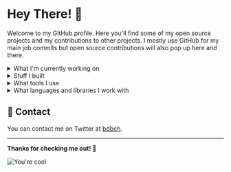 # Hey There! 🤘

Welcome to my GitHub profile. Here you'll find some of my open source projects and my contributions to other projects. I mostly use GitHub for my main job commits but open source contributions will also pop up here and there.

<details>
 <summary>What I'm currently working on</summary>

## 🔨 What I'm currently working on

* [ZIP Messenger](https://zip.app/) - Lead Frontend JavaScript development for Web and Native
* [Open Dota](https://github.com/odota/web) - Open Source Contributor
* [Watchparty](https://github.com/howardchung/watchparty) - Open Source Contributor
* My personal website which will pop up here soon
</details>

<details>
 <summary>Stuff I built</summary>

## 👑 Stuff I built

* [react-devto](https://github.com/bdbch/react-devto) - Dev.to hooks for React.js
* [react-localstorage](https://github.com/bdbch/react-localstorage) - Localstorage hooks with reactivity
* [react-github](https://github.com/bdbch/react-github) - Github hooks for React.js
* [Vivalidator](https://github.com/bdbch/vivalidator) - Simple PHP validation library with Recaptcha 2 support
* [cordlr-cli (archived)](https://github.com/bdbch/cordlr-cli) - A Discord bot framework for bot developers (currently inactive)
</details>

<details>
 <summary>What tools I use</summary>

## 🎨 What tools I use
* **Development**
  * VSCode
  * Windows Terminal
  * WSL2 (Windows Subsystem for Linux 2)
  * GitHub
* **Devops**
  * Vercel (prev. Now)
  * Netlify
* **Design**
  * Figma
* **Other**
  * Discord
  * Slack
  * Gmail
  * Chrome
  * Microsoft Edge
</details>

<details>
 <summary>What languages and libraries I work with</summary>

## 🕶 What languages and libraries I work with
* **Javascript**
  * React
  * React Native
  * Vue
  * Svelte
  * Styled Components
  * Node.js
* **C#**
  * Unity
</details>
  
## 📝 Contact

You can contact me on Twitter at [bdbch](https://twitter.com/bdbch).

---

**Thanks for checking me out! 🤙**

![You're cool](https://media.giphy.com/media/1QffP8E6nk4gKYZO5S/giphy.gif)
